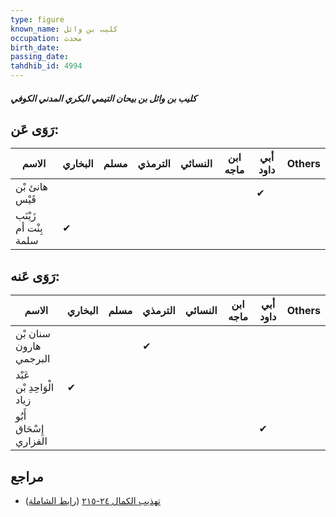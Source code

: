 ```yaml
---
type: figure
known_name: كليب بن وائل
occupation: محدث
birth_date:
passing_date:
tahdhib_id: 4994
---
```

##### كليب بن وائل بن بيحان التيمي البكري المدني الكوفي

## رَوَى عَن:
| الاسم                 | البخاري | مسلم | الترمذي | النسائي | ابن ماجه | أبي داود | Others |
| --------------------- | ------- | ---- | ------- | ------- | -------- | -------- | ------ |
| هانئ بْن قَيْس        |         |      |         |         |          | ✔        |        |
| زَيْنَب بِنْت أم سلمة | ✔       |      |         |         |          |          |        |
## رَوَى عَنه:
| الاسم                     | البخاري | مسلم | الترمذي | النسائي | ابن ماجه | أبي داود | Others |
| ------------------------- | ------- | ---- | ------- | ------- | -------- | -------- | ------ |
| سنان بْن هارون البرجمي    |         |      | ✔       |         |          |          |        |
| عَبْد الْوَاحِدِ بْن زياد | ✔       |      |         |         |          |          |        |
| أَبُو إِسْحَاق الفزاري    |         |      |         |         |          | ✔        |        |
## مراجع
- [تهذيب الكمال ٢٤-٢١٥](obsidian://open?vault=Tahdhib-al-Kamal&file=Figures/٤٩٩٤-كليب%20بن%20وائل%20بن%20بيحان%20التيمي%20البكري%20المدني%20الكوفي) ([رابط الشاملة](https://shamela.ws/book/3722/12727))